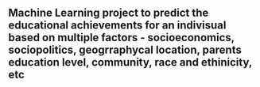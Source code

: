 ## Machine Learning project to predict the educational achievements for an indivisual based on multiple factors - socioeconomics, sociopolitics, geogrraphycal location, parents education level, community, race and ethinicity, etc